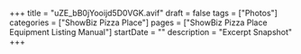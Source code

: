+++
title = "uZE_bB0jYooijd5D0VGK.avif"
draft = false
tags = ["Photos"]
categories = ["ShowBiz Pizza Place"]
pages = ["ShowBiz Pizza Place Equipment Listing Manual"]
startDate = ""
description = "Excerpt Snapshot"
+++
